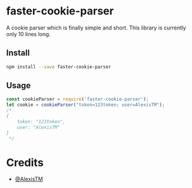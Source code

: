 # faster-cookie-parser
A cookie parser which is finally simple and short. This library is currently only 10 lines long.

## Install

```bash
npm install --save faster-cookie-parser
```

## Usage

```js
const cookieParser = require('faster-cookie-parser');
let cookie = cookieParser("token=123token; user=AlexisTM");
/*
{
    token: "123token",
    user: "AlexisTM"
}
 */
```

# Credits

- [@AlexisTM](http://github.com/AlexisTM)
